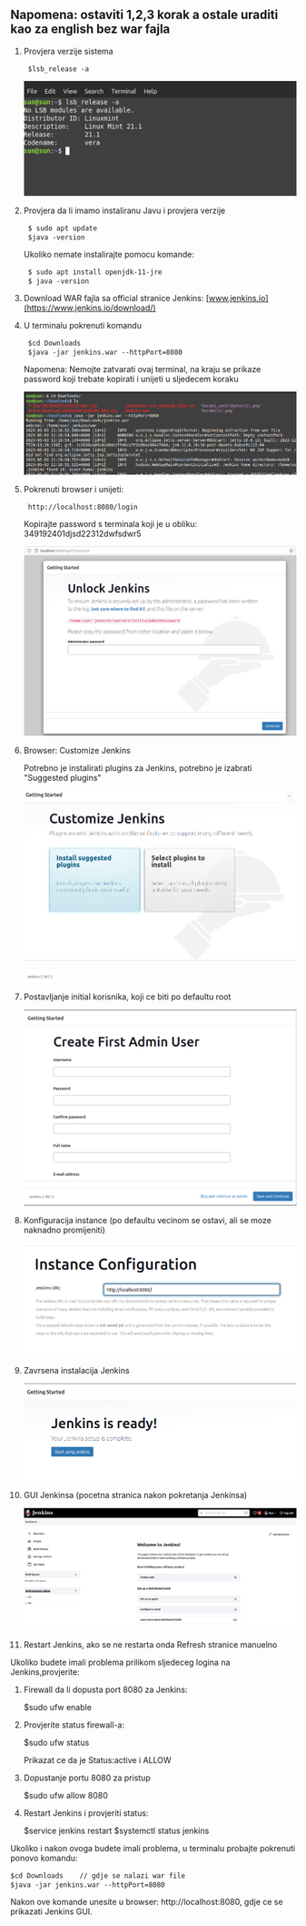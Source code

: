 ## Napomena: ostaviti 1,2,3 korak a ostale uraditi kao za english bez war fajla


1. Provjera verzije sistema

        $lsb_release -a

    ![provjera-sistema](printscr/1-provjera-verzije-sistema.png)

2. Provjera da li imamo instaliranu Javu i provjera verzije

        $ sudo apt update
        $java -version

    Ukoliko nemate instalirajte pomocu komande: 

        $ sudo apt install openjdk-11-jre
        $ java -version

3. Download WAR fajla sa official stranice Jenkins: [www.jenkins.io](https://www.jenkins.io/download/)

4. U terminalu pokrenuti komandu
        
        $cd Downloads
        $java -jar jenkins.war --httpPort=8080

    Napomena: Nemojte zatvarati ovaj terminal, 
    na kraju se prikaze password koji trebate kopirati i unijeti u sljedecem koraku

    ![korak4-terminal-java](printscr/korak4-java-war-file.png)


5. Pokrenuti browser i unijeti: 

        http://localhost:8080/login

    Kopirajte password s terminala koji je u obliku: 349192401djsd22312dwfsdwr5

    ![korak5-localhost](printscr/korak5-localhost.png)

6. Browser: Customize Jenkins 

    Potrebno je instalirati plugins za Jenkins, potrebno je izabrati "Suggested plugins"

    ![korak6-customize](printscr/korak6-customize-Jenkins.png)

7. Postavljanje initial korisnika, koji ce biti po defaultu root

    ![korak7-setup-admin-user](printscr/korak7-setup-admin-user.png)

8. Konfiguracija instance (po defaultu vecinom se ostavi, ali se moze naknadno promijeniti)

    ![korak8-instanca](printscr/korak8-instance-configuration.png)

9. Zavrsena instalacija Jenkins
    
    ![korak9-finished](printscr/korak9-jenkins-finished.png)

10. GUI Jenkinsa (pocetna stranica nakon pokretanja Jenkinsa)
    
    ![jenkins-gui](printscr/korak10-jenkins-gui.png)

11. Restart Jenkins, ako se ne restarta onda Refresh stranice manuelno


Ukoliko budete imali problema prilikom sljedeceg logina na Jenkins,provjerite:

1. Firewall da li dopusta port 8080 za Jenkins: 

    $sudo ufw enable

2. Provjerite status firewall-a:

    $sudo ufw status 

    Prikazat ce da je Status:active i ALLOW

3. Dopustanje portu 8080 za pristup 

    $sudo ufw allow 8080

4. Restart Jenkins i provjeriti status: 
    
    $service jenkins restart
    $systemctl status jenkins 




Ukoliko i nakon ovoga budete imali problema, u terminalu probajte pokrenuti ponovo komandu: 


    $cd Downloads    // gdje se nalazi war file
    $java -jar jenkins.war --httpPort=8080

Nakon ove komande unesite u browser: http://localhost:8080, gdje ce se prikazati Jenkins GUI. 








